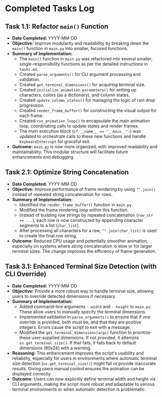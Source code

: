 # Completed Tasks Log

## Task 1.1: Refactor `main()` Function
*   **Date Completed:** YYYY-MM-DD
*   **Objective:** Improve modularity and readability by breaking down the `main()` function in `main.py` into smaller, focused functions.
*   **Summary of Implementation:**
    *   The `main()` function in `main.py` was refactored into several smaller, single-responsibility functions as per the detailed instructions in `tasks.md`.
    *   Created `parse_arguments()` for CLI argument processing and validation.
    *   Created `get_terminal_dimensions()` for acquiring terminal size.
    *   Created `initialize_animation_parameters()` for setting up characters, colors (as a dictionary), and column states.
    *   Created `update_column_states()` for managing the logic of rain drop progression.
    *   Created `render_frame_buffer()` for constructing the visual output for each frame.
    *   Created `run_animation_loop()` to encapsulate the main animation loop, coordinating calls to update states and render frames.
    *   The main execution block (`if __name__ == "__main__":`) was updated to orchestrate calls to these new functions and handle `KeyboardInterrupt` for graceful exit.
*   **Outcome:** `main.py` is now more organized, with improved readability and maintainability. This modular structure will facilitate future enhancements and debugging.

## Task 2.1: Optimize String Concatenation
*   **Date Completed:** YYYY-MM-DD
*   **Objective:** Improve performance of frame rendering by using `"".join()` instead of repeated string concatenation for rows.
*   **Summary of Implementation:**
    *   Identified the `render_frame_buffer()` function in `main.py`.
    *   Modified the frame rendering loop within this function.
    *   Instead of building row strings by repeated concatenation (`row_str += ...`), each row is now constructed by appending character segments to a list (`char_list`).
    *   After processing all characters for a row, `"".join(char_list)` is used to create the final row string.
*   **Outcome:** Reduced CPU usage and potentially smoother animation, especially on systems where string concatenation is slow or for larger terminal sizes. The change improves the efficiency of frame generation.

## Task 3.1: Enhanced Terminal Size Detection (with CLI Override)
*   **Date Completed:** YYYY-MM-DD
*   **Objective:** Provide a more robust way to handle terminal size, allowing users to override detected dimensions if necessary.
*   **Summary of Implementation:**
    *   Added command-line arguments `--width` and `--height` to `main.py`. These allow users to manually specify the terminal dimensions.
    *   Implemented validation in `parse_arguments()` to ensure that if one override is provided, both must be, and that they are positive integers. Errors cause the script to exit with a message.
    *   Modified the `get_terminal_dimensions(args)` function to prioritize these user-supplied dimensions. If not provided, it attempts `os.get_terminal_size()`. If that fails, it falls back to default dimensions (80x24) with a warning.
*   **Reasoning:** This enhancement improves the script's usability and reliability, especially for users in environments where automatic terminal size detection (`os.get_terminal_size()`) might fail or provide inaccurate results. Giving users manual control ensures the animation can be displayed correctly.
*   **Outcome:** Users can now explicitly define terminal width and height via CLI arguments, making the script more robust and adaptable to various terminal environments or when automatic detection is problematic.
